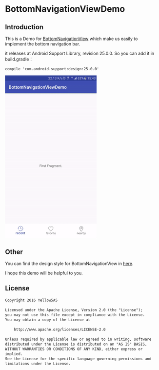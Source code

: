 # BottomNavigationViewDemo


## Introduction

This is a Demo for [BottomNavigationView](https://developer.android.com/reference/android/support/design/widget/BottomNavigationView.html) which make us easily to implement the bottom navigation bar.

it releases at Android Support Library, revision 25.0.0. So you can add it in build.gradle：

```
compile 'com.android.support:design:25.0.0'
```


<img src="image/demo_show.gif" width=300></img>

## Other

You can find the design style for BottomNavigationView in [here](https://material.google.com/components/bottom-navigation.html#bottom-navigation-specs).

I hope this demo will be helpful to you.

## License

    Copyright 2016 Yellow5A5
    
    Licensed under the Apache License, Version 2.0 (the "License");
    you may not use this file except in compliance with the License.
    You may obtain a copy of the License at
    
        http://www.apache.org/licenses/LICENSE-2.0
    
    Unless required by applicable law or agreed to in writing, software
    distributed under the License is distributed on an "AS IS" BASIS,
    WITHOUT WARRANTIES OR CONDITIONS OF ANY KIND, either express or implied.
    See the License for the specific language governing permissions and
    limitations under the License.
 